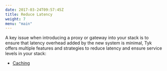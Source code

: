 ```yaml
---
date: 2017-03-24T09:57:45Z
title: Reduce Latency
weight: 7
menu: "main"
---
```


A key issue when introducing a proxy or gateway into your stack is to ensure that latency overhead added by the new system is minimal, Tyk offers multiple features and strategies to reduce latency and ensure service levels in your stack:

* [Caching][1]

[1]: caching

